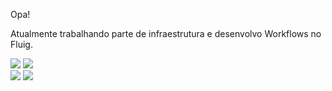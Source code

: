 Opa! 

Atualmente trabalhando parte de infraestrutura e desenvolvo Workflows no Fluig.

<div>
  <a href="#"><img src="https://img.shields.io/badge/Gmail-D14836?style=for-the-badge&logo=gmail&logoColor=white"></img></a>
  <a href="https://github.com/DvnielVzevedo"> <img src="https://img.shields.io/badge/LinkedIn-0077B5?style=for-the-badge&logo=linkedin&logoColor=white"</img></a></br>
  <img src= https://github-readme-stats.vercel.app/api?username=DvnielVzevedo&show_icons=true&theme=transparent">
  <img src="https://github-readme-stats.vercel.app/api/top-langs/?username=DvnielVzevedo&layout=compact"
</div>




<!--
**DvnielVzevedo/DvnielVzevedo** is a ✨ _special_ ✨ repository because its `README.md` (this file) appears on your GitHub profile.

Here are some ideas to get you started:

- 🔭 I’m currently working on ...
- 🌱 I’m currently learning ...
- 👯 I’m looking to collaborate on ...
- 🤔 I’m looking for help with ...
- 💬 Ask me about ...
- 📫 How to reach me: ...
- 😄 Pronouns: ...
- ⚡ Fun fact: ...
-->
